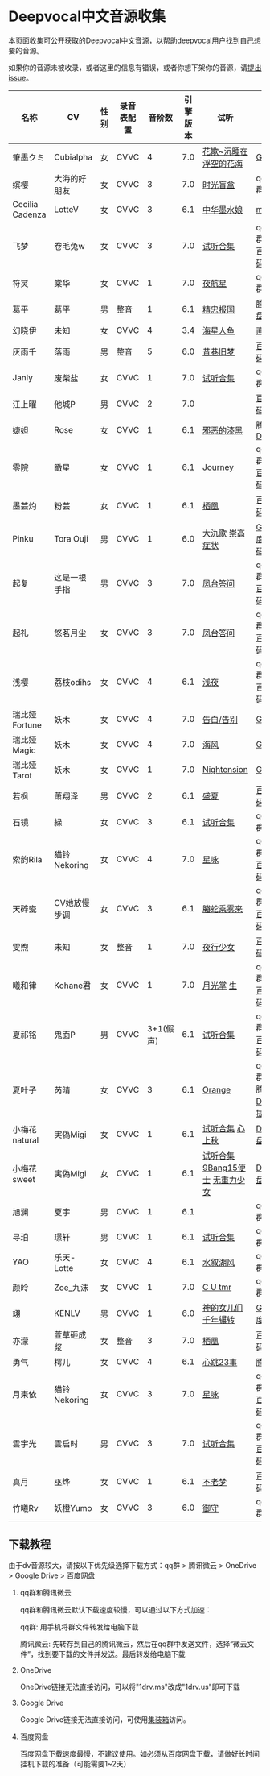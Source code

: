 # Deepvocal中文音源收集

本页面收集可公开获取的Deepvocal中文音源，以帮助deepvocal用户找到自己想要的音源。

如果你的音源未被收录，或者这里的信息有错误，或者你想下架你的音源，请[提出issue](https://github.com/oxygen-dioxide/dvdoc/issues/new/choose)。

|名称|CV|性别|录音表配置|音阶数|引擎版本|试听|下载|
|-|-|-|-|-|-|-|-|
|筆墨クミ|Cubialpha|女|CVVC|4|7.0|[花欺~沉睡在浮空的花海](https://github.com/oxygen-dioxide/hitsuboku-kumi-chn-deepvocal/issues/1)|[Github](https://github.com/oxygen-dioxide/hitsuboku-kumi-chn-deepvocal/releases/latest)|
|缤樱|大海的好朋友|女|CVVC|3|7.0|[时光盲盒](https://www.bilibili.com/video/BV1CZ4y1P7C9)|qq群:1149485035|
|Cecilia Cadenza|LotteV|女|CVVC|3|6.1|[中华墨水娘](https://www.bilibili.com/video/BV1pA411n7u4)|[mediafire](http://www.mediafire.com/file/fv7kd2rotg2uptm/CeciliaCadenza_ZH_v0.5b.zip/file)|
|飞梦|卷毛兔w|女|CVVC|3|7.0|[试听合集](https://www.bilibili.com/video/BV1yv411s7Wb)|qq群:863271261 [百度网盘 提取码:fmdv](https://pan.baidu.com/s/1pwlOZZ5czc3_TpBzVCffqQ)|
|符灵|棠华|女|CVVC|1|7.0|[夜航星](https://www.bilibili.com/video/BV1Mb4y1Z7DJ)|qq群:917086410|
|葛平|葛平|男|整音|1|6.1|[精忠报国](https://www.bilibili.com/video/BV1fJ411n7km)|[腾讯微云](https://share.weiyun.com/5W3ceO9) [百度网盘 提取码:knra](https://pan.baidu.com/s/1aPjPlW1BerLhivUjdq8nQg)|
|幻晓伊|未知|女|CVVC|4|3.4|[海星人鱼](https://www.bilibili.com/video/BV1Ps411Y7Cp)|[直链下载](http://sharpkey-files.oss-cn-beijing.aliyuncs.com/sharpkey_voice/Setup_HuanXiaoYi_v1.2.exe)|
|灰雨千|落雨|男|整音|5|6.0|[昔巷旧梦](https://www.bilibili.com/video/BV1i4411U7sn)|[百度网盘 提取码:48ki](https://pan.baidu.com/s/1WkuLQSqqHQywfctMh__jKA)|
|Janly|废柴盐|女|CVVC|1|7.0|[试听合集](https://www.bilibili.com/video/BV19y4y127UH)|qq群:1167899685|
|江上曜|他城P|男|CVVC|2|7.0||[百度网盘 提取码:tcdv](https://pan.baidu.com/s/1zP_T2duQWInr7DNWP0w0sw)|
|婕妲|Rose|女|CVVC|1|6.1|[邪恶的漆黑](https://www.bilibili.com/video/BV1np4y1D7ws)|[腾讯微云](https://share.weiyun.com/5cDlabQ) [Google Drive](https://bit.ly/2XNUkOX)|
|零院|瞰星|女|CVVC|1|6.1|[Journey](https://www.bilibili.com/video/BV1c5411P7qX)|qq群:1070967586 [百度网盘 提取码:bhhh](https://pan.baidu.com/s/1elz9GC_XYmVgLwzxVFn0uQ)|
|墨芸灼|粉芸|女|CVVC|1|6.1|[栖凰](https://www.bilibili.com/video/BV1Yk4y1m7hG)|[百度网盘 提取码:uwfy](https://pan.baidu.com/s/1VBQDbupp9-JMwFckr_JdzQ)|
|Pinku|Tora Ouji|男|CVVC|1|6.0|[大氿歌](https://www.bilibili.com/video/BV1Bt411A7ab) [崇高症状](https://www.bilibili.com/video/BV1Jt411P7vU/)|[Google Drive](https://drive.google.com/open?id=1ECWzTbCa-wVLOLreRsdD0NeEIEySgjCo) [百度网盘 提取码:xi7v](https://pan.baidu.com/s/1ThzdLQaeDsO7MObHijXFhQ)|
|起复|这是一根手指|男|CVVC|3|7.0|[凤台答问](https://www.bilibili.com/video/BV1Bf4y1e7wJ)|qq群:234143343 [百度网盘 提取码:ggv7](https://pan.baidu.com/s/18LWNKq5hxL4P_xTp7Xv0Qg )|
|起礼|悠茗月尘|女|CVVC|3|7.0|[凤台答问](https://www.bilibili.com/video/BV1Bf4y1e7wJ)|qq群:234143343 [百度网盘 提取码:ggv7](https://pan.baidu.com/s/18LWNKq5hxL4P_xTp7Xv0Qg )|
|浅樱|荔枝odihs|女|CVVC|4|6.1|[浅夜](https://www.bilibili.com/video/BV1L64y1M7Na)|qq群:952024974 [百度网盘 提取码:QYDV](https://pan.baidu.com/s/1lNKJwqsgwABi8RUApG7Big)|
|瑞比娅 Fortune|妖木|女|CVVC|4|7.0|[告白/告别](https://www.bilibili.com/video/BV1D54y117Qi)|[Google drive](https://drive.google.com/drive/folders/1K_ThzO9Gn-c-boyuElAxqXK54kR1KcL6)|
|瑞比娅 Magic|妖木|女|CVVC|4|7.0|[海风](https://www.bilibili.com/video/BV1Wa4y1j7hM)|[Google drive](https://drive.google.com/drive/folders/1K_ThzO9Gn-c-boyuElAxqXK54kR1KcL6)|
|瑞比娅 Tarot|妖木|女|CVVC|1|7.0|[Nightension](https://www.bilibili.com/video/BV1D54y117Qi)|[Google drive](https://drive.google.com/drive/folders/1K_ThzO9Gn-c-boyuElAxqXK54kR1KcL6)|
|若枫|萧翔泽|男|CVVC|2|6.1|[盛夏](https://www.bilibili.com/video/BV1Sh411d7Fd)|[百度网盘 提取码:ruof](https://pan.baidu.com/s/1v_NaQyhiqGQfM-Oz87kdoA)|
|石镜|緑|女|CVVC|3|6.1|[试听合集](https://www.bilibili.com/video/av713051397)|qq群:684184836|
|索韵Rila|猫铃Nekoring|女|CVVC|4|7.0|[星咏](https://www.bilibili.com/video/BV19K4y1n7zP)|qq群:1075312453 [百度网盘 提取码:z7y1](https://pan.baidu.com/s/10Kf19iVQCU-uxugHX8r5Ng)|
|天碎瓷|CV她放慢步调|女|CVVC|3|6.1|[螣蛇乘雾来](https://www.bilibili.com/video/BV1Wi4y1G7pc)|qq群:1014862803 [百度网盘 提取码:rf2p](https://pan.baidu.com/s/15oLQEK8hEVIXq_BFGh9xXw )|
|雯煦|未知|女|整音|1|7.0|[夜行少女](https://www.bilibili.com/video/av334409171)|[百度网盘 提取码:cvqj](https://pan.baidu.com/s/1vb9oHPI6qDw2qim01sEZ1g )|
|曦和律|Kohane君|女|CVVC|1|7.0|[月光掌](https://www.bilibili.com/video/BV12z4y1X7GT) [生](https://www.bilibili.com/video/BV1xK4y1374p)|qq群:655178018 [百度网盘 提取码:1014](https://pan.baidu.com/s/1ax19n7V3DsXMU4XW_JKfFg)|
|夏祁铭|鬼面P|男|CVVC|3+1(假声)|6.1|[试听合集](https://www.bilibili.com/video/BV1Gf4y1y78m)|qq群:1083881873 [百度网盘 提取码:fgon](https://pan.baidu.com/s/1IkjkPOKva_Yhd3v024zgiA)|
|夏叶子|芮晴|女|CVVC|3|6.1|[Orange](https://www.bilibili.com/video/BV1WJ411J7k3)|qq群:775802167 [腾讯微云](https://share.weiyun.com/5T3AQFg) [Google Drive](https://drive.google.com/open?id=1djBX_wTszaScBnE1eqFJ0_9pm8l3mRQ4) [百度网盘 提取码:jan6](https://pan.baidu.com/s/1LbhZ9dKWiwIqajy4l-58Yw)|
|小梅花natural|実偽Migi|女|CVVC|1|6.1|[试听合集](https://www.bilibili.com/video/BV1kK411F78f) [心上秋](https://www.bilibili.com/video/BV1FZ4y1x7xf)|[Dropbox](https://www.dropbox.com/s/xpzltoccrmvsxxh/JAE-01%20%E5%B0%8F%E6%A2%85%E8%8A%B1%20CVVChinese%20DeepVocal%201.0.zip) [百度网盘 提取码:wgo5](https://pan.baidu.com/s/1-ORrXZXIoThJ9dGS03U-2Q)|
|小梅花sweet|実偽Migi|女|CVVC|1|6.1|[试听合集](https://www.bilibili.com/video/BV1kK411F78f) [9Bang15便士](https://www.bilibili.com/video/BV1Vz411i7ma) [无重力少女](https://www.bilibili.com/video/BV1AD4y1R7i6)|[Dropbox](https://www.dropbox.com/s/xpzltoccrmvsxxh/JAE-01%20%E5%B0%8F%E6%A2%85%E8%8A%B1%20CVVChinese%20DeepVocal%201.0.zip) [百度网盘 提取码:wgo5](https://pan.baidu.com/s/1-ORrXZXIoThJ9dGS03U-2Q)|
|旭澜|夏宇|男|CVVC|1|6.1||qq群:177160319|
|寻珀|璟轩|男|CVVC|1|6.1|[试听合集](https://www.bilibili.com/video/BV1Kk4y1m7FU)|qq群:961863976|
|YAO|乐天-Lotte|女|CVVC|4|6.1|[水叙湖风](https://www.bilibili.com/video/BV1cK4y1X7yM)|qq群:1084916757|
|颜皊|Zoe_九沫|女|CVVC|1|7.0|[C U tmr](https://www.bilibili.com/video/av248957111)|qq群:260635778|
|翊|KENLV|男|CVVC|1|6.0|[神的女儿们](https://www.bilibili.com/video/BV19J411P7cD) [千年辗转](https://www.bilibili.com/video/BV1qJ411A7KU)|[Google Drive](https://drive.google.com/file/d/1gTHUQVi1pQ47la2pyaO4BUk3cRZJZCUZ/view) [百度网盘](https://pan.baidu.com/s/1zZwkCCl9wgustFsIpEAM3w)|
|亦濛|萱草砸成浆|女|整音|3|7.0|[栖凰](https://www.bilibili.com/video/BV1CZ4y1w7om)|[百度网盘 提取码:ngef](https://pan.baidu.com/s/1JVRDwx-tHp2uLzWI8pC_wA)|
|勇气|樗儿|女|CVVC|4|6.1|[心跳23事](https://www.bilibili.com/video/BV1d7411s7sC)|[腾讯微云](https://share.weiyun.com/5i6ZQ7O)|
|月柬依|猫铃Nekoring|女|CVVC|3|7.0|[星咏](https://www.bilibili.com/video/BV19K4y1n7zP)|qq群:1075312453 [百度网盘 提取码:ljkd](https://pan.baidu.com/s/1DJHgY25z_PpZQ6AWI7ZRgQ)|
|雲宇光|雲启时|男|CVVC|3|7.0|[试听合集](https://www.bilibili.com/video/BV1Va4y1L7DK)|qq群:831302201 [百度网盘 提取码:YGDZ](https://pan.baidu.com/s/1Xgik9YTdX5xKPsvNo6fKaA )|
|真月|巫烨|女|CVVC|1|6.1|[不老梦](https://www.bilibili.com/video/BV12a411A7qJ)|[百度网盘 提取码:p297](https://pan.baidu.com/s/1GyVYb-aPCa3U79vDymnvcA)|
|竹曦Rv|妖橙Yumo|女|CVVC|3|6.0|[御守](https://www.bilibili.com/video/BV1k5411J7Z4)|qq群:1104581827|

## 下载教程
由于dv音源较大，请按以下优先级选择下载方式：qq群 > 腾讯微云 > OneDrive > Google Drive > 百度网盘

1. qq群和腾讯微云
    
    qq群和腾讯微云默认下载速度较慢，可以通过以下方式加速：

    qq群: 用手机将群文件转发给电脑下载

    腾讯微云: 先转存到自己的腾讯微云，然后在qq群中发送文件，选择“微云文件”，找到要下载的文件并发送。最后转发给电脑下载

2. OneDrive
    
    OneDrive链接无法直接访问，可以将"1drv.ms"改成"1drv.us"即可下载

3. Google Drive
    
    Google Drive链接无法直接访问，可使用[集装箱](https://microsoftedge.microsoft.com/addons/detail/%E9%9B%86%E8%A3%85%E7%AE%B1/iooablphhiejolggkfjnojinnmccdapb)访问。

4. 百度网盘
    
    百度网盘下载速度最慢，不建议使用。如必须从百度网盘下载，请做好长时间挂机下载的准备（可能需要1~2天）
